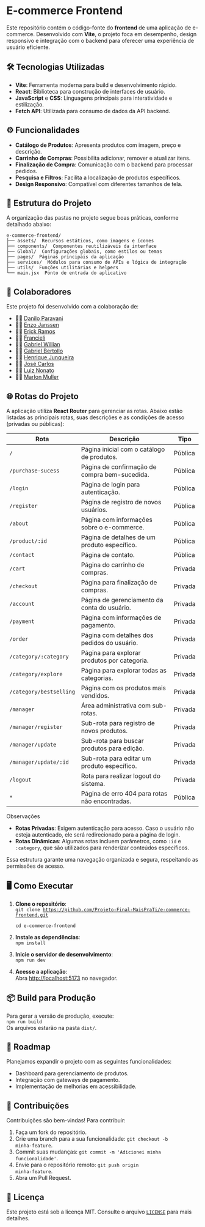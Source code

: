 # E-commerce Frontend

Este repositório contém o código-fonte do **frontend** de uma aplicação de e-commerce. Desenvolvido com **Vite**, o projeto foca em desempenho, design responsivo e integração com o backend para oferecer uma experiência de usuário eficiente.

## 🛠️ Tecnologias Utilizadas

- **Vite**: Ferramenta moderna para build e desenvolvimento rápido.
- **React**: Biblioteca para construção de interfaces de usuário.
- **JavaScript** e **CSS**: Linguagens principais para interatividade e estilização.
- **Fetch API**: Utilizada para consumo de dados da API backend.

## ⚙️ Funcionalidades

- **Catálogo de Produtos**: Apresenta produtos com imagem, preço e descrição.
- **Carrinho de Compras**: Possibilita adicionar, remover e atualizar itens.
- **Finalização de Compra**: Comunicação com o backend para processar pedidos.
- **Pesquisa e Filtros**: Facilita a localização de produtos específicos.
- **Design Responsivo**: Compatível com diferentes tamanhos de tela.

## 📂 Estrutura do Projeto

A organização das pastas no projeto segue boas práticas, conforme detalhado abaixo:
```
e-commerce-frontend/ 
├── assets/  Recursos estáticos, como imagens e ícones
├── components/  Componentes reutilizáveis da interface
├── Global/  Configurações globais, como estilos ou temas
├── pages/  Páginas principais da aplicação
├── services/  Módulos para consumo de APIs e lógica de integração
├── utils/  Funções utilitárias e helpers
└── main.jsx  Ponto de entrada do aplicativo
```
## 👥 Colaboradores

Este projeto foi desenvolvido com a colaboração de:

- 👨‍💻 [Danilo Paravani](https://github.com/DaniloParavani) 
- 👨‍💻 [Enzo Janssen](https://github.com/enzojanssen)
- 👨‍💻 [Erick Ramos](https://github.com/erickramosxp)  
- 👩‍💻 [Francieli](https://github.com/fran-lucini0908) 
- 👨‍💻 [Gabriel Willian](https://github.com/gabrielwillianfb)  
- 👨‍💻 [Gabriel Bertollo](https://github.com/GabrielPortalBertollo)
- 👨‍💻 [Henrique Junqueira](https://github.com/henriquejunqueira)  
- 👨‍💻 [José Carlos](https://github.com/JoseCarlosVSJ)  
- 👨‍💻 [Luiz Nonato](https://github.com/luiznslobato)  
- 👨‍💻 [Marlon Muller](https://github.com/MarlonMuller)  

## 🌐 Rotas do Projeto

A aplicação utiliza **React Router** para gerenciar as rotas. Abaixo estão listadas as principais rotas, suas descrições e as condições de acesso (privadas ou públicas):

| Rota                      | Descrição                                                       | Tipo       |
|---------------------------|-----------------------------------------------------------------|------------|
| `/`                       | Página inicial com o catálogo de produtos.                    | Pública    |
| `/purchase-sucess`        | Página de confirmação de compra bem-sucedida.                 | Pública    |
| `/login`                  | Página de login para autenticação.                            | Pública    |
| `/register`               | Página de registro de novos usuários.                         | Pública    |
| `/about`                  | Página com informações sobre o e-commerce.                    | Pública    |
| `/product/:id`            | Página de detalhes de um produto específico.                  | Pública    |
| `/contact`                | Página de contato.                                            | Pública    |
| `/cart`                   | Página do carrinho de compras.                                | Privada    |
| `/checkout`               | Página para finalização de compras.                          | Privada    |
| `/account`                | Página de gerenciamento da conta do usuário.                 | Privada    |
| `/payment`                | Página com informações de pagamento.                         | Privada    |
| `/order`                  | Página com detalhes dos pedidos do usuário.                  | Privada    |
| `/category/:category`     | Página para explorar produtos por categoria.                 | Privada    |
| `/category/explore`       | Página para explorar todas as categorias.                    | Privada    |
| `/category/bestselling`   | Página com os produtos mais vendidos.                        | Privada    |
| `/manager`                | Área administrativa com sub-rotas.                           | Privada    |
| `/manager/register`       | Sub-rota para registro de novos produtos.                    | Privada    |
| `/manager/update`         | Sub-rota para buscar produtos para edição.                   | Privada    |
| `/manager/update/:id`     | Sub-rota para editar um produto específico.                  | Privada    |
| `/logout`                 | Rota para realizar logout do sistema.                        | Privada    |
| `*`                       | Página de erro 404 para rotas não encontradas.               | Pública    |

Observações
- **Rotas Privadas**: Exigem autenticação para acesso. Caso o usuário não esteja autenticado, ele será redirecionado para a página de login.
- **Rotas Dinâmicas**: Algumas rotas incluem parâmetros, como `:id` e `:category`, que são utilizados para renderizar conteúdos específicos.

Essa estrutura garante uma navegação organizada e segura, respeitando as permissões de acesso.

## 🖥️ Como Executar

1. **Clone o repositório**:  
   <code>git clone https://github.com/Projeto-Final-MaisPraTi/e-commerce-frontend.git  
   cd e-commerce-frontend</code>

2. **Instale as dependências**:  
   <code>npm install</code>

3. **Inicie o servidor de desenvolvimento**:  
   <code>npm run dev</code>

4. **Acesse a aplicação**:  
   Abra [http://localhost:5173](http://localhost:5173) no navegador.

## 📦 Build para Produção

Para gerar a versão de produção, execute:  
<code>npm run build</code>  
Os arquivos estarão na pasta <code>dist/</code>.

## 🚀 Roadmap

Planejamos expandir o projeto com as seguintes funcionalidades:
- Dashboard para gerenciamento de produtos.
- Integração com gateways de pagamento.
- Implementação de melhorias em acessibilidade.

## 🤝 Contribuições

Contribuições são bem-vindas! Para contribuir:
1. Faça um fork do repositório.
2. Crie uma branch para a sua funcionalidade: <code>git checkout -b minha-feature</code>.
3. Commit suas mudanças: <code>git commit -m 'Adicionei minha funcionalidade'</code>.
4. Envie para o repositório remoto: <code>git push origin minha-feature</code>.
5. Abra um Pull Request.

## 📜 Licença

Este projeto está sob a licença MIT. Consulte o arquivo <code>[LICENSE](LICENSE)</code> para mais detalhes.
